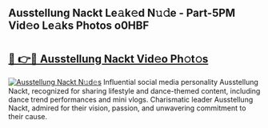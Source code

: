 ## Ausstellung Nackt Le𝚊k𝚎d N𝚞𝚍e - Part-5PM Vid𝚎o Le𝚊ks Photos o0HBF

# <h2><a href="http://fb8rvk.evod.top/?m=Ausstellung+Nackt">🔗 👉🔴 Ausstellung Nackt Vid𝚎o Ph𝚘t𝚘s</a></h2>

[![Ausstellung Nackt N𝚞d𝚎s](https://i.imgur.com/8V9OHl7.gif)](http://fb8rvk.evod.top/?m=Ausstellung+Nackt)
Influential social media personality Ausstellung Nackt, recognized for sharing lifestyle and dance-themed content, including dance trend performances and mini vlogs. Charismatic leader Ausstellung Nackt, admired for their vision, passion, and unwavering commitment to their cause. 

